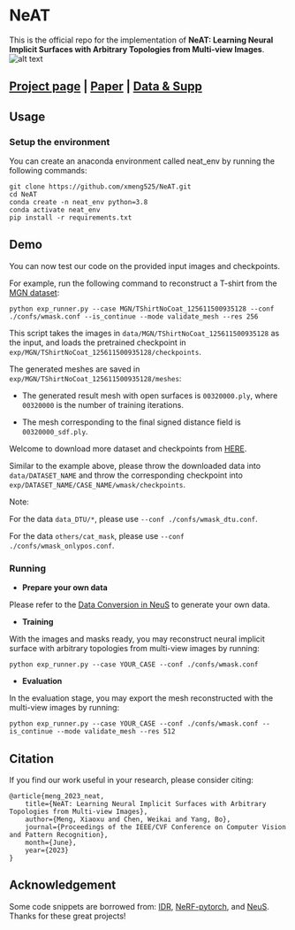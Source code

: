 # NeAT
This is the official repo for the implementation of **NeAT: Learning Neural Implicit Surfaces with Arbitrary Topologies from Multi-view Images**.
![alt text](https://xmeng525.github.io/xiaoxumeng.github.io/projects/cvpr23_neat/teaser.png)

## [Project page](https://xmeng525.github.io/xiaoxumeng.github.io/projects/cvpr23_neat) |  [Paper](https://arxiv.org/abs/2303.12012) | [Data & Supp](https://www.dropbox.com/sh/utn5rnohmr0y2c8/AACdets4PQrP5CB1KwGkpOFUa?dl=0)


## Usage

### Setup the environment

You can create an anaconda environment called neat_env by running the following commands:

```
git clone https://github.com/xmeng525/NeAT.git
cd NeAT
conda create -n neat_env python=3.8
conda activate neat_env
pip install -r requirements.txt
```

## Demo

You can now test our code on the provided input images and checkpoints.

For example, run the following command to reconstruct a T-shirt from the [MGN dataset](https://virtualhumans.mpi-inf.mpg.de/mgn/):
```
python exp_runner.py --case MGN/TShirtNoCoat_125611500935128 --conf ./confs/wmask.conf --is_continue --mode validate_mesh --res 256
```

This script takes the images in `data/MGN/TShirtNoCoat_125611500935128` as the input, and loads the pretrained checkpoint in `exp/MGN/TShirtNoCoat_125611500935128/checkpoints`. 

The generated meshes are saved in `exp/MGN/TShirtNoCoat_125611500935128/meshes`:

* The generated result mesh with open surfaces is `00320000.ply`, where `00320000` is the number of training iterations.

* The mesh corresponding to the final signed distance field is `00320000_sdf.ply`.


Welcome to download more dataset and checkpoints from [HERE](https://www.dropbox.com/sh/utn5rnohmr0y2c8/AACdets4PQrP5CB1KwGkpOFUa?dl=0).

Similar to the example above, please throw the downloaded data into `data/DATASET_NAME` and throw the corresponding checkpoint into `exp/DATASET_NAME/CASE_NAME/wmask/checkpoints`.

Note:

For the data `data_DTU/*`, please use `--conf ./confs/wmask_dtu.conf`.

For the data `others/cat_mask`, please use `--conf ./confs/wmask_onlypos.conf`.

### Running
- **Prepare your own data**

Please refer to the [Data Conversion in NeuS](https://github.com/Totoro97/NeuS#data-convention) to generate your own data.

- **Training**

With the images and masks ready, you may reconstruct neural implicit surface with arbitrary topologies from multi-view images by running:
```
python exp_runner.py --case YOUR_CASE --conf ./confs/wmask.conf
```

- **Evaluation**

In the evaluation stage, you may export the mesh reconstructed with the multi-view images by running:
```
python exp_runner.py --case YOUR_CASE --conf ./confs/wmask.conf --is_continue --mode validate_mesh --res 512
```

## Citation

If you find our work useful in your research, please consider citing:

```
@article{meng_2023_neat,
	title={NeAT: Learning Neural Implicit Surfaces with Arbitrary Topologies from Multi-view Images},
	author={Meng, Xiaoxu and Chen, Weikai and Yang, Bo},
	journal={Proceedings of the IEEE/CVF Conference on Computer Vision and Pattern Recognition},
	month={June},
	year={2023}
}
```

## Acknowledgement

Some code snippets are borrowed from: [IDR](https://github.com/lioryariv/idr), [NeRF-pytorch](https://github.com/yenchenlin/nerf-pytorch), and [NeuS](https://github.com/Totoro97/NeuS). Thanks for these great projects!